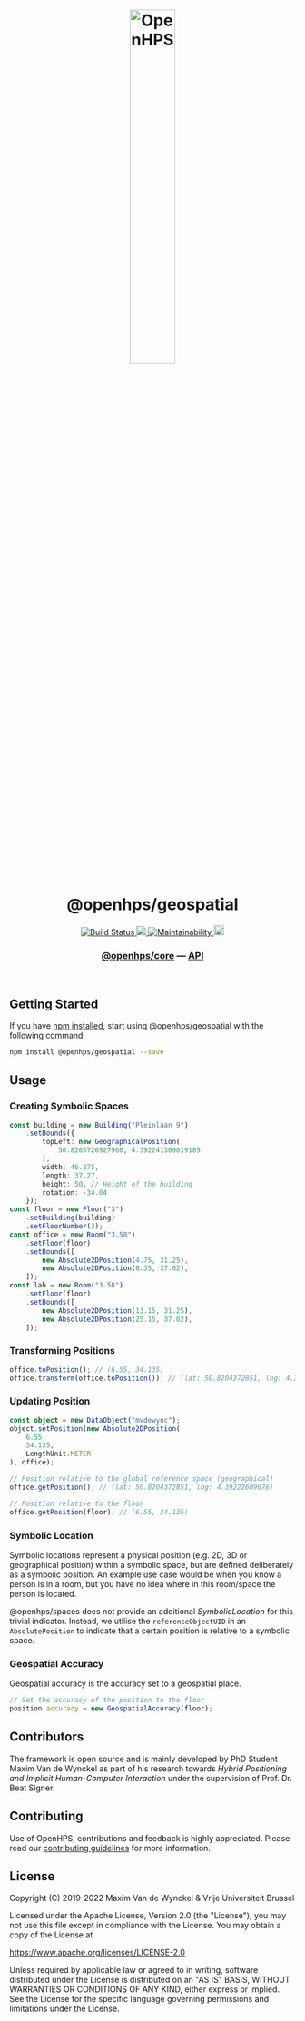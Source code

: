 <h1 align="center">
  <img alt="OpenHPS" src="https://openhps.org/images/logo_text-512.png" width="40%" /><br />
  @openhps/geospatial
</h1>
<p align="center">
    <a href="https://github.com/OpenHPS/openhps-geospatial/actions/workflows/main.yml" target="_blank">
        <img alt="Build Status" src="https://github.com/OpenHPS/openhps-geospatial/actions/workflows/main.yml/badge.svg">
    </a>
    <a href="https://codecov.io/gh/OpenHPS/openhps-geospatial">
        <img src="https://codecov.io/gh/OpenHPS/openhps-geospatial/branch/master/graph/badge.svg"/>
    </a>
    <a href="https://codeclimate.com/github/OpenHPS/openhps-geospatial/" target="_blank">
        <img alt="Maintainability" src="https://img.shields.io/codeclimate/maintainability/OpenHPS/openhps-geospatial">
    </a>
    <a href="https://badge.fury.io/js/@openhps%geospatial">
        <img src="https://badge.fury.io/js/@openhps%2Fgeospatial.svg" alt="npm version" height="18">
    </a>
</p>

<h3 align="center">
    <a href="https://github.com/OpenHPS/openhps-core">@openhps/core</a> &mdash; <a href="https://openhps.org/docs/geospatial">API</a>
</h3>

<br />

## Getting Started
If you have [npm installed](https://www.npmjs.com/get-npm), start using @openhps/geospatial with the following command.
```bash
npm install @openhps/geospatial --save
```
## Usage

### Creating Symbolic Spaces 
```typescript
const building = new Building("Pleinlaan 9")
    .setBounds({
        topLeft: new GeographicalPosition(
            50.8203726927966, 4.392241309019189
        ),
        width: 46.275,
        length: 37.27,
        height: 50, // Height of the building
        rotation: -34.04
    });
const floor = new Floor("3")
    .setBuilding(building)
    .setFloorNumber(3);
const office = new Room("3.58")
    .setFloor(floor)
    .setBounds([
        new Absolute2DPosition(4.75, 31.25),
        new Absolute2DPosition(8.35, 37.02),
    ]);
const lab = new Room("3.58")
    .setFloor(floor)
    .setBounds([
        new Absolute2DPosition(13.15, 31.25),
        new Absolute2DPosition(25.15, 37.02),
    ]);
```

### Transforming Positions
```typescript
office.toPosition(); // (6.55, 34.135)
office.transform(office.toPosition()); // (lat: 50.8204372851, lng: 4.39222609676)
```

### Updating Position
```typescript
const object = new DataObject("mvdewync");
object.setPosition(new Absolute2DPosition(
    6.55,
    34.135,
    LengthUnit.METER
), office);

// Position relative to the global reference space (geographical)
office.getPosition(); // (lat: 50.8204372851, lng: 4.39222609676)

// Position relative to the floor
office.getPosition(floor); // (6.55, 34.135)
```

### Symbolic Location
Symbolic locations represent a physical position (e.g. 2D, 3D or geographical position) within a symbolic space, but are defined
deliberately as a symbolic position. An example use case would be when you know a person is in a room, but you have no idea where
in this room/space the person is located.

@openhps/spaces does not provide an additional *SymbolicLocation* for this trivial indicator. Instead, we utilise the ```referenceObjectUID```
in an ```AbsolutePosition``` to indicate that a certain position is relative to a symbolic space.

### Geospatial Accuracy
Geospatial accuracy is the accuracy set to a geospatial place.

```typescript
// Set the accuracy of the position to the floor
position.accuracy = new GeospatialAccuracy(floor);
```

## Contributors
The framework is open source and is mainly developed by PhD Student Maxim Van de Wynckel as part of his research towards *Hybrid Positioning and Implicit Human-Computer Interaction* under the supervision of Prof. Dr. Beat Signer.

## Contributing
Use of OpenHPS, contributions and feedback is highly appreciated. Please read our [contributing guidelines](CONTRIBUTING.md) for more information.

## License
Copyright (C) 2019-2022 Maxim Van de Wynckel & Vrije Universiteit Brussel

Licensed under the Apache License, Version 2.0 (the "License"); you may not use this file except in compliance with the License. You may obtain a copy of the License at

https://www.apache.org/licenses/LICENSE-2.0

Unless required by applicable law or agreed to in writing, software distributed under the License is distributed on an "AS IS" BASIS, WITHOUT WARRANTIES OR CONDITIONS OF ANY KIND, either express or implied. See the License for the specific language governing permissions and limitations under the License.